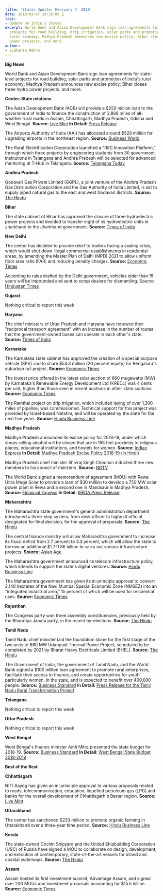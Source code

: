 ```yaml
---
title: 'States Update: February 7, 2018'
date: 2018-02-07 14:38:00 Z
tags:
- Update on India's States
excerpt: World Bank and Asian Development Bank sign loan agreements for state-level
  projects for road building, drip irrigation, solar parks and promotion of India’s
  rural economy; Madhya Pradesh announces new excise policy; Bihar closes three hydro
  power projects; and more.
author:
- Sidhanta Mehra
---
```


**Big News**

World Bank and Asian Development Bank sign loan agreements for state-level projects for road building, solar parks and promotion of India&#39;s rural economy; Madhya Pradesh announces new excise policy; Bihar closes three hydro power projects; and more.

**Center–State relations**

The Asian Development Bank (ADB) will provide a $250 million loan to the government of India to finance the construction of 3,886 miles of all-weather rural roads in Assam, Chhattisgarh, Madhya Pradesh, Odisha and West Bengal. **Source:** [Live Mint](http://www.livemint.com/Politics/a7Y6817oXNcIYr86M9no8J/India-ADB-sign-250-million-loan-for-rural-road-projects-in.html) **In Detail:** [Press Release](https://www.adb.org/news/adb-india-sign-250-million-loan-improve-rural-connectivity-5-states)

The Airports Authority of India (AAI) has allocated around $528 million for upgrading airports in the northeast region. **Source:** [Business World](http://www.businessworld.in/article/Rs-3400-crore-for-airports-in-North-East-AAI-chairman/29-01-2018-138650/)

The Rural Electrification Corporation launched a &quot;REC Innovation Platform,&quot; through which three projects by engineering students from 30 government institutions in Telangana and Andhra Pradesh will be selected for advanced mentoring at T-Hub in Telangana. **Source:** [Telangana Today](https://telanganatoday.com/t-hub-rural-electrification-corporation-forge-partnership)

**Andhra Pradesh**

Godavari Gas Private Limited (GGPL), a joint venture of the Andhra Pradesh Gas Distribution Corporation and the Gas Authority of India Limited, is set to supply piped natural gas to the east and west Godavari districts. **Source:** [The Hindu](http://www.thehindu.com/news/national/andhra-pradesh/ggpl-to-supply-piped-gas-in-godavari-districts-soon/article22638301.ece)

**Bihar**

The state cabinet of Bihar has approved the closure of three hydroelectric power projects and decided to transfer eight of its hydroelectric units in Jharkhand to the Jharkhand government. **Source:** [Times of India](https://timesofindia.indiatimes.com/city/patna/3-hydroelectric-projects-closed-eight-transferred-to-jharkhand/articleshow/62714324.cms)

**New Delhi**

The center has decided to provide relief to traders facing a sealing crisis, which would shut down illegal commercial establishments in residential areas, by amending the Master Plan of Delhi (MPD) 2021 to allow uniform floor area ratio (FAR) and reducing penalty charges. **Source:** [Economic Times](https://economictimes.indiatimes.com/news/politics-and-nation/delhi-master-plan-2021-to-be-amended-for-sealing-relief/articleshow/62730247.cms)

According to rules drafted by the Delhi government, vehicles older than 15 years will be impounded and sent to scrap dealers for dismantling. Source: [Hindustan Times](https://www.hindustantimes.com/delhi-news/delhi-moves-to-scrap-vehicles-older-than-15-years-from-next-year/story-EcrjCKlf7pye6Oggq8f0SK.html)

**Gujarat**

Nothing critical to report this week

**Haryana**

The chief ministers of Uttar Pradesh and Haryana have renewed their &quot;reciprocal transport agreement&quot; with an increase in the number of routes that the government-owned buses can operate in each other&#39;s state. **Source:** [Times of India](https://timesofindia.indiatimes.com/city/noida/up-haryana-ink-deal-for-more-bus-routes/articleshow/62762218.cms)

**Karnataka**

The Karnataka state cabinet has approved the creation of a special purpose vehicle (SPV) and to share $54.3 million (20 percent equity) for Bengaluru&#39;s suburban rail project. **Source:** [Economic Times](https://economictimes.indiatimes.com/industry/transportation/railways/karnataka-gives-rs-350-crore-push-to-suburban-rail/articleshow/62734634.cms)

The lowest price offered in the latest solar auction of 860 megawatts (MW) by Karnataka&#39;s Renewable Energy Development Ltd (KREDL) was 4 cents per unit, higher than those seen in recent auctions in other state auctions. **Source:** [Economic Times](https://economictimes.indiatimes.com/industry/energy/power/solar-tariffs-perk-up-in-latest-karnataka-auction/articleshow/62765631.cms)

The Ramthal project on drip irrigation, which included laying of over 1,300 miles of pipeline, was commissioned. Technical support for this project was provided by Israel-based Netafim, and will be operated by the state for the next five years. **Source:** [Hindu Business Line](http://www.thehindubusinessline.com/economy/agri-business/karnataka-gets-asias-largest-drip-irrigation-project-with-israeli-tech/article22592938.ece)

**Madhya Pradesh**

Madhya Pradesh announced its excise policy for 2018-19, under which shops selling alcohol will be closed that are in 165 feet proximity to religious places, educational institutions, and hostels for women. **Source:** [Indian Express](http://indianexpress.com/article/india/madhya-pradesh-declares-areas-near-sacred-rivers-schools-dry-zones-5046868/) **In Detail:** [Madhya Pradesh Excise Policy 2018-19 (in Hindi)](http://www.mpexcise.org/office/reports/Excise%20Policy%202018-02-01-80.pdf)

Madhya Pradesh chief minister Shivraj Singh Chouhan inducted three new members to his council of ministers. **Source:** [NDTV](https://www.ndtv.com/india-news/madhya-pradesh-chief-minister-shivraj-singh-chouhan-inducts-3-new-faces-in-his-cabinet-1808089)

The World Bank signed a memorandum of agreement (MOU) with Rewa Ultra Mega Solar to provide a loan of $30 million to develop a 750 MW solar power plant in Rewa and a second one in Mandsaur in Madhya Pradesh. **Source:** [Financial Express](http://www.financialexpress.com/industry/mou-signed-for-30-million-world-bank-loan-to-rumsl-for-madhya-pradesh-solar-projects/1038315/) **In Detail:** [IREDA Press Release](http://www.ireda.gov.in/forms/list.aspx?lid=1893&amp;Id=3)

**Maharashtra**

The Maharashtra state government&#39;s general administration department introduced a three-step system, from desk officer to highestt official designated for final decision, for the approval of proposals. **Source:** [The Hindu](http://www.thehindu.com/news/cities/mumbai/govt-to-clear-proposals-in-three-steps/article22625776.ece)

The central finance ministry will allow Maharashtra government to increase its fiscal deficit from 2.7 percent to 3.3 percent, which will allow the state to borrow an additional $1.7-1.86 billion to carry out various infrastructure projects. **Source:** [Asian Age](http://www.asianage.com/metros/mumbai/030218/maharashtra-can-borrow-rs-12k-crore-for-infrastructure.html)

The Maharashtra government announced its telecom infrastructure policy, which intends to support the state&#39;s digital ventures. **Source:** [Hindu Business Line](http://www.thehindubusinessline.com/economy/maharashtras-telecom-infrastructure-policy-to-support-digital-ventures/article22596719.ece)

The Maharashtra government has given its in-principle approval to convert 2,140 hectares of the Navi Mumbai Special Economic Zone (NMSEZ) into an &quot;integrated industrial area,&quot; 15 percent of which will be used for residential uses. **Source:** [Economic Times](https://economictimes.indiatimes.com/news/economy/policy/cabinet-nod-to-convert-navi-mumbai-sez-into-industrial-area/articleshow/62721611.cms)

**Rajasthan**

The Congress party won three assembly constituencies, previously held by the Bharatiya Janata party, in the recent by-elections. **Source:** [The Hindu](http://www.thehindu.com/news/national/congress-sweeps-byelections-in-rajasthan/article22626570.ece)

**Tamil Nadu**

Tamil Nadu chief minister laid the foundation stone for the first stage of the two units of 660 MW Udangudi Thermal Power Project, scheduled to be completed by 2021 by Bharat Heavy Electricals Limited (BHEL). **Source:** [The Hindu](http://www.thehindu.com/news/national/tamil-nadu/after-long-delay-udangudi-power-project-kicks-off/article22580584.ece)

The Government of India, the government of Tamil Nadu, and the World Bank signed a $100 million loan agreement to promote rural enterprises, facilitate their access to finance, and create opportunities for youth particularly women, in the state, and is expected to benefit over 400,000 people. **Source:** [Business Standard](http://www.business-standard.com/article/economy-policy/world-bank-commits-100-million-to-boost-tamil-nadu-s-rural-economy-118013001511_1.html) **In Detail:** [Press Release for the Tamil Nadu Rural Transformation Project](http://www.worldbank.org/en/news/press-release/2018/01/30/project-signing-government-india-world-bank-sign-usd100-million-project-boost-rural-economy-tamil-nadu)

**Telangana**

Nothing critical to report this week

**Uttar Pradesh**

Nothing critical to report this week

**West Bengal**

West Bengal&#39;s finance minister Amit Mitra presented the state budget for 2018-19. **Source:** [Business Standard](http://www.business-standard.com/article/economy-policy/west-bengal-rolls-out-state-budget-with-increased-focus-on-welfare-schemes-118013101402_1.html) **In Detail:** [West Bengal State Budget 2018-2019](http://www.wbfin.nic.in/Page/budget.aspx)

**Best of the Rest**

**Chhattisgarh**

NITI Aayog has given an in-principle approval to various proposals related to roads, telecommunication, education, liquefied petroleum gas (LPG) and banks for the overall development of Chhattisgarh&#39;s Bastar region. **Source:** [Live Mint](http://www.livemint.com/Politics/QOowUUOGcF6rGUwkGmDHiL/Niti-Aayogs-in-principle-nod-to-Chhattisgarhs-Bastar-dev.html)

**Uttarakhand**

The center has sanctioned $233 million to promote organic farming in Uttarakhand over a three-year time period. **Source:** [Hindu Business Line](http://www.thehindubusinessline.com/news/national/centre-sanctions-rs-1500-cr-for-organic-farming-in-uttarakhand/article22611210.ece)

**Kerala**

The state-owned Cochin Shipyard and the United Shipbuilding Corporation (USC) of Russia have signed a MOU to collaborate on design, development, and execution of contemporary, state-of-the-art vessels for inland and coastal waterways. **Source:** [The Hindu](http://www.thehindu.com/todays-paper/tp-national/tp-kerala/cochin-shipyard-signs-mou-with-russian-firm/article22640594.ece)

**Assam**

Assam hosted its first investment summit, Advantage Assam, and signed over 200 MOUs and investment proposals accounting for $15.5 billion. **Source:** [Economic Times](https://economictimes.indiatimes.com/news/economy/finance/advantage-assam-summit-investment-of-rs-100000-crore-committed/articleshow/62779498.cms)
